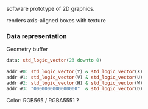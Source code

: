 software prototype of 2D graphics.

renders axis-aligned boxes with texture

### Data representation

Geometry buffer

```vhdl
data: std_logic_vector(23 downto 0)
  
addr #0: std_logic_vector(Y) & std_logic_vector(X)
addr #1: std_logic_vector(V) & std_logic_vector(U)
addr #2: std_logic_vector(H) & std_logic_vector(W)
addr #3: "0000000000000000"  & std_logic_vector(D)
```

Color: RGB565 / RGBA5551 ?

